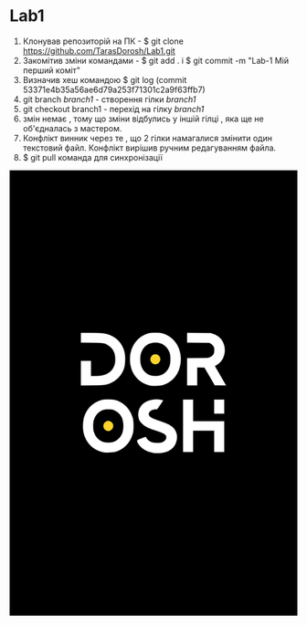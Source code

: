 # Lab1
1. Клонував репозиторій на ПК - $ git clone https://github.com/TarasDorosh/Lab1.git
2. Закомітив зміни командами - $ git add . і $ git commit -m "Lab-1 Мій перший коміт"
3. Визначив хеш командою $ git log (commit 53371e4b35a56ae6d79a253f71301c2a9f63ffb7)
4. git branch _branch1_ - створення гілки _branch1_ 
5. git checkout branch1 - перехід на гілку _branch1_ 
6. змін немає , тому що зміни відбулись у іншій гілці , яка ще не об'єдналась з мастером.
7. Конфлікт винник через те , що 2 гілки намагалися змінити один текстовий файл. Конфлікт вирішив ручним редагуванням файла. 
8. $ git pull команда для синхронізації

![text](./123.jpg)